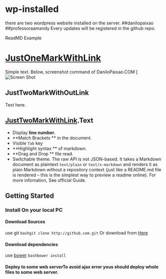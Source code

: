 # wp-installed
there are two wordpress website installed on the server.
##danilopaixao
##professoraamandy
Every updates will be registered in the github repo.

ReadMD Example
# [JustOneMarkWithLink](http://danilopaixao.com)
Simple text.  Below, screenshot command of DaniloPaixao.COM
[![Screen Shot](http://www.danilopaixao.com)
## JustTwoMarkWithOutLink
Text here.
## [JustTwoMarkWithLink](http://codemirror.net/).Text
* Display 
**line number**.
* **Match Brackets
** in the document.
* Visible `Tab` key
* **Highlight syntax
** of markdown.
* **Drag and Drop
** file read.
* Switchable theme.
The raw API is not JSON-based. It takes a Markdown document as plaintext `text/plain` or `text/x-markdown` and renders it as plain Markdown without a repository context (just like a README.md file is rendered – this is the simplest way to preview a readme online).
For more infomation, See official Guide.

## Getting Started
### Install On your local PC
#### Download Sources
use git
```bashgit clone http://github.com.git```
Or download from [Here](https://github.com/master)
#### Download dependencies
use [bower](http://bower.io/)
```bashbower install```
#### Deploy to some web serverTo avoid ajax error yous should deploy whole files to some web server.
